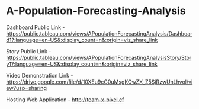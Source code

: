 # A-Population-Forecasting-Analysis


Dashboard Public Link - https://public.tableau.com/views/APopulationForecastingAnalysis/Dashboard1?:language=en-US&:display_count=n&:origin=viz_share_link

Story Public Link - https://public.tableau.com/views/APopulationForecastingAnalysisStory/Story1?:language=en-US&:display_count=n&:origin=viz_share_link

Video Demonstration Link - https://drive.google.com/file/d/10XEu9cG0uMsgKOwZX_Z5SjRzwUnLhvol/view?usp=sharing

Hosting Web Application - http://team-x-pixel.cf
